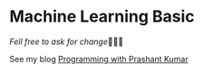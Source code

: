 # Machine Learning Basic
*Fell free to ask for change*🤗🤗🤗

See my blog [Programming with Prashant Kumar](https://prashantbyte.wordpress.com/2018/12/29/basics-of-machine-learning)

